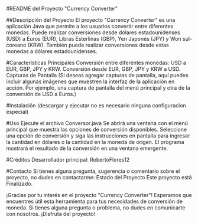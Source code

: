 #README del Proyecto "Currency Converter"

##Descripción del Proyecto
El proyecto "Currency Converter" es una aplicación Java que permite a los usuarios convertir entre diferentes monedas. Puede realizar conversiones desde dólares estadounidenses (USD) a Euros (EUR), Libras Esterlinas (GBP), Yen Japonés (JPY) y Won sul-coreano (KRW). También puede realizar conversiones desde estas monedas a dólares estadounidenses.

#Características Principales
Conversión entre diferentes monedas: USD a EUR, GBP, JPY y KRW.
Conversión desde EUR, GBP, JPY y KRW a USD.
Capturas de Pantalla
(Si deseas agregar capturas de pantalla, aquí puedes incluir algunas imágenes que muestren la interfaz de la aplicación en acción. Por ejemplo, una captura de pantalla del menú principal y otra de la conversión de USD a Euros.)

#Instalación
(descargar y ejecutar no es necesario ninguna configuracion especial)

#Uso
Ejecute el archivo Conversor.java
Se abrirá una ventana con el menú principal que muestra las opciones de conversión disponibles.
Seleccione una opción de conversión y siga las instrucciones en pantalla para ingresar la cantidad en dólares o la cantidad en la moneda de origen.
El programa mostrará el resultado de la conversión en una ventana emergente.

#Créditos
Desarrollador principal: RobertoFlores12


#Contacto
Si tienes alguna pregunta, sugerencia o comentario sobre el proyecto, no dudes en contactarme:
Estado del Proyecto
Este proyecto está Finalizado.

¡Gracias por tu interés en el proyecto "Currency Converter"! Esperamos que encuentres útil esta herramienta para tus necesidades de conversión de moneda. Si tienes alguna pregunta o problema, no dudes en comunicarte con nosotros. ¡Disfruta del proyecto!
